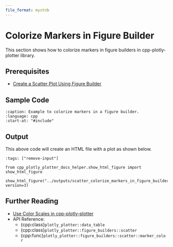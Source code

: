 ```yaml
---
file_format: mystnb
---
```


# Colorize Markers in Figure Builder

This section shows how to colorize markers in figure builders in cpp-plotly-plotter library.

## Prerequisites

- [Create a Scatter Plot Using Figure Builder](create_scatter_using_figure_builder.md)

## Sample Code

```{literalinclude} /../../../examples/scatters/colorize_markers_in_figure_builder.cpp
:caption: Example to colorize markers in a figure builder.
:language: cpp
:start-at: "#include"
```

## Output

This above code will create an HTML file with a plot as shown below.

```{code-cell}
:tags: ["remove-input"]

from cpp_plotly_plotter_docs_helper.show_html_figure import show_html_figure

show_html_figure("../outputs/scatter_colorize_markers_in_figure_builder.html", version=3)
```

## Further Reading

- [Use Color Scales in cpp-plotly-plotter](../color_scales/use_color_scales_in_plotly_plotter.md)
- API Reference:
  - {cpp:class}`plotly_plotter::data_table`
  - {cpp:class}`plotly_plotter::figure_builders::scatter`
  - {cpp:func}`plotly_plotter::figure_builders::scatter::marker_color`
